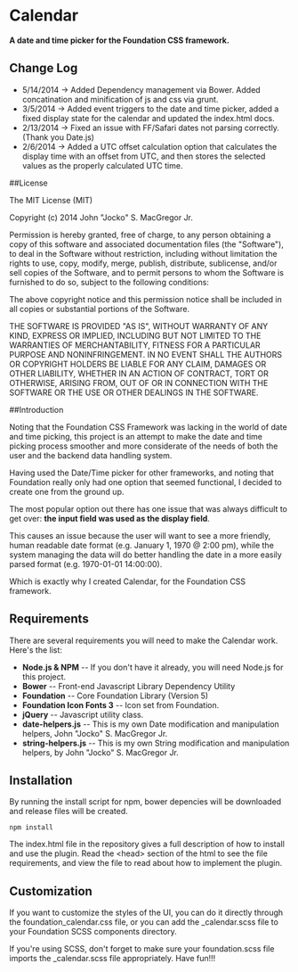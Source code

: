 Calendar
====================================

__A date and time picker for the Foundation CSS framework.__

## Change Log

- 5/14/2014 -> Added Dependency management via Bower. Added concatination and minification of js and css via grunt.
- 3/5/2014 -> Added event triggers to the date and time picker, added a fixed display state for the calendar and updated the index.html docs.
- 2/13/2014 -> Fixed an issue with FF/Safari dates not parsing correctly.  (Thank you Date.js)
- 2/6/2014 -> Added a UTC offset calculation option that calculates the display time with an offset from UTC, and then stores the selected values as the properly calculated UTC time.

##License

The MIT License (MIT)

Copyright (c) 2014 John "Jocko" S. MacGregor Jr.

Permission is hereby granted, free of charge, to any person obtaining a copy
of this software and associated documentation files (the "Software"), to deal
in the Software without restriction, including without limitation the rights
to use, copy, modify, merge, publish, distribute, sublicense, and/or sell
copies of the Software, and to permit persons to whom the Software is
furnished to do so, subject to the following conditions:

The above copyright notice and this permission notice shall be included in
all copies or substantial portions of the Software.

THE SOFTWARE IS PROVIDED "AS IS", WITHOUT WARRANTY OF ANY KIND, EXPRESS OR
IMPLIED, INCLUDING BUT NOT LIMITED TO THE WARRANTIES OF MERCHANTABILITY,
FITNESS FOR A PARTICULAR PURPOSE AND NONINFRINGEMENT. IN NO EVENT SHALL THE
AUTHORS OR COPYRIGHT HOLDERS BE LIABLE FOR ANY CLAIM, DAMAGES OR OTHER
LIABILITY, WHETHER IN AN ACTION OF CONTRACT, TORT OR OTHERWISE, ARISING FROM,
OUT OF OR IN CONNECTION WITH THE SOFTWARE OR THE USE OR OTHER DEALINGS IN
THE SOFTWARE.

##Introduction

Noting that the Foundation CSS Framework was lacking in the world of date and time picking, this project is an attempt to make the date and time picking process smoother and more considerate of the needs of both the user and the backend data handling system.

Having used the Date/Time picker for other frameworks, and noting that Foundation really only had one option that seemed functional, I decided to create one from the ground up. 

The most popular option out there has one issue that was always difficult to get over: __the input field was used as the display field__.  

This causes an issue because the user will want to see a more friendly, human readable date format (e.g. January 1, 1970 @ 2:00 pm), while the system managing the data will do better handling the date in a more easily parsed format (e.g. 1970-01-01 14:00:00).

Which is exactly why I created Calendar, for the Foundation CSS framework.

## Requirements

There are several requirements you will need to make the Calendar work.  Here's the list:
- __Node.js & NPM__ -- If you don't have it already, you will need Node.js for this project.
- __Bower__ -- Front-end Javascript Library Dependency Utility
- __Foundation__ -- Core Foundation Library (Version 5)
- __Foundation Icon Fonts 3__ -- Icon set from Foundation.
- __jQuery__ -- Javascript utility class.
- __date-helpers.js__ -- This is my own Date modification and manipulation helpers, John "Jocko" S. MacGregor Jr.
- __string-helpers.js__ -- This is my own String modification and manipulation helpers, by John "Jocko" S. MacGregor Jr.

## Installation

By running the install script for npm, bower depencies will be downloaded and release files will be created.
```
npm install
```

The index.html file in the repository gives a full description of how to install and use the plugin.  Read the &lt;head&gt; section of the html to see the file requirements, and view the file to read about how to implement the plugin.

## Customization

If you want to customize the styles of the UI, you can do it directly through the foundation_calendar.css file, or you can add the _calendar.scss file to your Foundation SCSS components directory.  

If you're using SCSS, don't forget to make sure your foundation.scss file imports the _calendar.scss file appropriately. Have fun!!!
